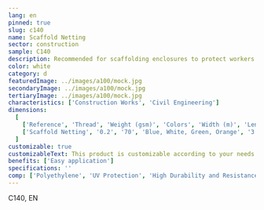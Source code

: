 ```yaml
---
lang: en
pinned: true
slug: c140
name: Scaffold Netting
sector: construction
sample: C140
description: Recommended for scaffolding enclosures to protect workers from material projections, such as paints and dust. It also controls the passage of solar radiation, significantly reducing it, and protects against direct wind action.
color: white
category: d
featuredImage: ../images/a100/mock.jpg
secondaryImage: ../images/a100/mock.jpg
tertiaryImage: ../images/a100/mock.jpg
characteristics: ['Construction Works', 'Civil Engineering']
dimensions:
  [
    ['Reference', 'Thread', 'Weight (gsm)', 'Colors', 'Width (m)', 'Length (m)'],
    ['Scaffold Netting', '0.2', '70', 'Blue, White, Green, Orange', '3', '100'],
  ]
customizable: true
customizableText: This product is customizable according to your needs. Contact us for more information.
benefits: ['Easy application']
specifications: ''
comp: ['Polyethylene', 'UV Protection', 'High Durability and Resistance']
---
```


C140, EN
